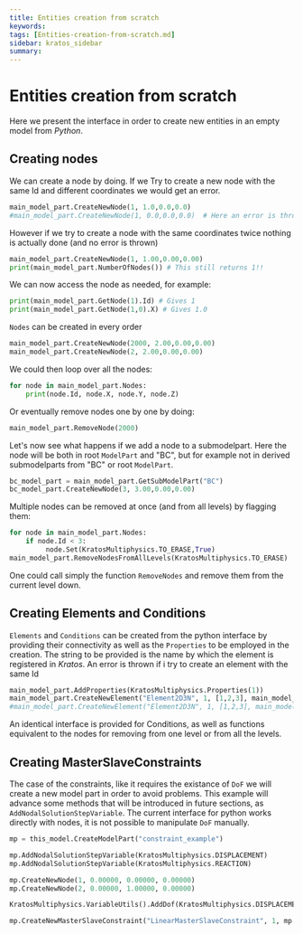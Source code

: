 ```yaml
---
title: Entities creation from scratch
keywords: 
tags: [Entities-creation-from-scratch.md]
sidebar: kratos_sidebar
summary: 
---
```


# Entities creation from scratch

Here we present the interface in order to create new entities in an empty model from *Python*.

## Creating nodes

We can create a node by doing. If we Try to create a new node with the same Id and different coordinates we would get an error.

~~~python
main_model_part.CreateNewNode(1, 1.0,0.0,0.0)
#main_model_part.CreateNewNode(1, 0.0,0.0,0.0)  # Here an error is thrown
~~~

However if we try to create a node with the same coordinates twice nothing is actually done (and no error is thrown)

~~~python
main_model_part.CreateNewNode(1, 1.00,0.00,0.00) 
print(main_model_part.NumberOfNodes()) # This still returns 1!!
~~~

We can now access the node as needed, for example:

~~~python
print(main_model_part.GetNode(1).Id) # Gives 1
print(main_model_part.GetNode(1,0).X) # Gives 1.0
~~~

`Nodes` can be created in every order

~~~python
main_model_part.CreateNewNode(2000, 2.00,0.00,0.00)
main_model_part.CreateNewNode(2, 2.00,0.00,0.00)
~~~

We could then loop over all the nodes:

~~~py
for node in main_model_part.Nodes:
    print(node.Id, node.X, node.Y, node.Z)
~~~

Or eventually remove nodes one by one by doing:

~~~python
main_model_part.RemoveNode(2000)
~~~

Let's now see what happens if we add a node to a submodelpart. Here the node will be both in root `ModelPart` and "BC", but for example not in derived submodelparts from "BC" or root `ModelPart`.

~~~python
bc_model_part = main_model_part.GetSubModelPart("BC")
bc_model_part.CreateNewNode(3, 3.00,0.00,0.00)
~~~

Multiple nodes can be removed at once (and from all levels) by flagging them:

~~~python
for node in main_model_part.Nodes:
    if node.Id < 3:
         node.Set(KratosMultiphysics.TO_ERASE,True)   
main_model_part.RemoveNodesFromAllLevels(KratosMultiphysics.TO_ERASE)
~~~

One could call simply the function `RemoveNodes` and remove them from the current level down.

## Creating Elements and Conditions
`Elements` and `Conditions` can be created from the python interface by providing their connectivity as well as the `Properties` to be employed in the creation. The string to be provided is the name by which the element is registered in *Kratos*. An error is thrown if i try to create an element with the same Id

~~~python
main_model_part.AddProperties(KratosMultiphysics.Properties(1))
main_model_part.CreateNewElement("Element2D3N", 1, [1,2,3], main_model_part.GetProperties()[1])
#main_model_part.CreateNewElement("Element2D3N", 1, [1,2,3], main_model_part.GetProperties()[1])
~~~

An identical interface is provided for Conditions, as well as functions equivalent to the nodes for removing from one level or from all the levels.

## Creating MasterSlaveConstraints

The case of the constraints, like it requires the existance of `DoF` we will create a new model part in order to avoid problems. This example will advance some methods that will be introduced in future sections, as `AddNodalSolutionStepVariable`. The current interface for python works directly with nodes, it is not possible to manipulate `DoF` manually.

~~~python
mp = this_model.CreateModelPart("constraint_example")

mp.AddNodalSolutionStepVariable(KratosMultiphysics.DISPLACEMENT)
mp.AddNodalSolutionStepVariable(KratosMultiphysics.REACTION)

mp.CreateNewNode(1, 0.00000, 0.00000, 0.00000)
mp.CreateNewNode(2, 0.00000, 1.00000, 0.00000)

KratosMultiphysics.VariableUtils().AddDof(KratosMultiphysics.DISPLACEMENT_X, KratosMultiphysics.REACTION_X, mp)

mp.CreateNewMasterSlaveConstraint("LinearMasterSlaveConstraint", 1, mp.Nodes[1], KratosMultiphysics.DISPLACEMENT_X, mp.Nodes[2], KratosMultiphysics.DISPLACEMENT_X, 1.0, 0)
~~~